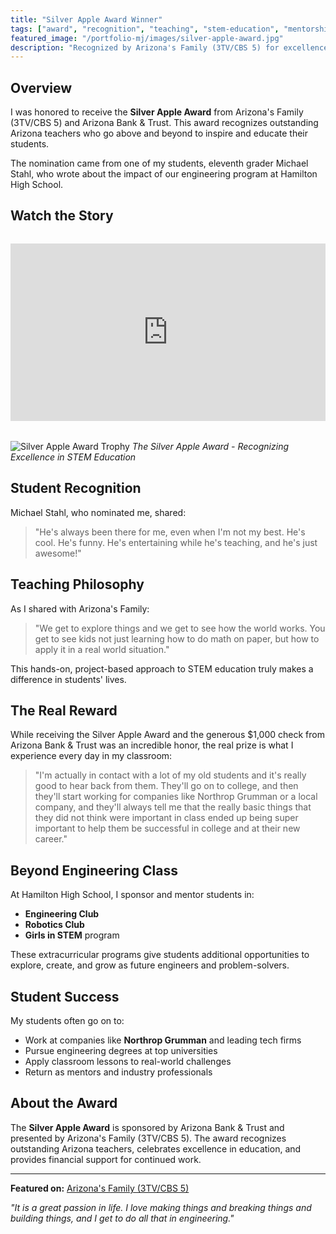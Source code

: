 ```yaml
---
title: "Silver Apple Award Winner"
tags: ["award", "recognition", "teaching", "stem-education", "mentorship"]
featured_image: "/portfolio-mj/images/silver-apple-award.jpg"
description: "Recognized by Arizona's Family (3TV/CBS 5) for excellence in STEM education and mentoring future engineers"
---
```


## Overview

I was honored to receive the **Silver Apple Award** from Arizona's Family (3TV/CBS 5) and Arizona Bank & Trust. This award recognizes outstanding Arizona teachers who go above and beyond to inspire and educate their students.

The nomination came from one of my students, eleventh grader Michael Stahl, who wrote about the impact of our engineering program at Hamilton High School.

## Watch the Story

<div style="position: relative; padding-bottom: 56.25%; height: 0; overflow: hidden; max-width: 100%; margin: 2rem 0;">
  <iframe style="position: absolute; top: 0; left: 0; width: 100%; height: 100%;" src="https://www.youtube.com/embed/G9AubV7WMJ4?si=sZYsmVWJxUQdl_t3" title="YouTube video player" frameborder="0" allow="accelerometer; autoplay; clipboard-write; encrypted-media; gyroscope; picture-in-picture; web-share" referrerpolicy="strict-origin-when-cross-origin" allowfullscreen></iframe>
</div>

![Silver Apple Award Trophy](/portfolio-mj/images/silver-apple-trophy.jpg)
*The Silver Apple Award - Recognizing Excellence in STEM Education*

## Student Recognition

Michael Stahl, who nominated me, shared: 
> "He's always been there for me, even when I'm not my best. He's cool. He's funny. He's entertaining while he's teaching, and he's just awesome!"

## Teaching Philosophy

As I shared with Arizona's Family:
> "We get to explore things and we get to see how the world works. You get to see kids not just learning how to do math on paper, but how to apply it in a real world situation."

This hands-on, project-based approach to STEM education truly makes a difference in students' lives.

## The Real Reward

While receiving the Silver Apple Award and the generous $1,000 check from Arizona Bank & Trust was an incredible honor, the real prize is what I experience every day in my classroom:

> "I'm actually in contact with a lot of my old students and it's really good to hear back from them. They'll go on to college, and then they'll start working for companies like Northrop Grumman or a local company, and they'll always tell me that the really basic things that they did not think were important in class ended up being super important to help them be successful in college and at their new career."

## Beyond Engineering Class

At Hamilton High School, I sponsor and mentor students in:
- **Engineering Club**
- **Robotics Club**
- **Girls in STEM** program

These extracurricular programs give students additional opportunities to explore, create, and grow as future engineers and problem-solvers.

## Student Success

My students often go on to:
- Work at companies like **Northrop Grumman** and leading tech firms
- Pursue engineering degrees at top universities
- Apply classroom lessons to real-world challenges
- Return as mentors and industry professionals

## About the Award

The **Silver Apple Award** is sponsored by Arizona Bank & Trust and presented by Arizona's Family (3TV/CBS 5). The award recognizes outstanding Arizona teachers, celebrates excellence in education, and provides financial support for continued work.

---

**Featured on:** [Arizona's Family (3TV/CBS 5)](https://www.azfamily.com/2024/03/06/chandler-silver-apple-winner-molding-engineers-future/)

*"It is a great passion in life. I love making things and breaking things and building things, and I get to do all that in engineering."*
